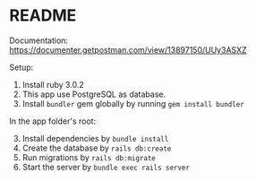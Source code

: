 # README
Documentation: 
https://documenter.getpostman.com/view/13897150/UUy3ASXZ


Setup:

1. Install ruby 3.0.2
2. This app use PostgreSQL as database.
2. Install `bundler` gem globally by running `gem install bundler`

In the app folder's root:

3. Install dependencies by `bundle install`
4. Create the database by `rails db:create`
5. Run migrations by `rails db:migrate`
6. Start the server by `bundle exec rails server`